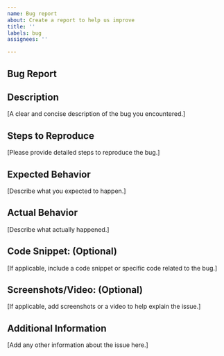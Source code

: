 ```yaml
---
name: Bug report
about: Create a report to help us improve
title: ''
labels: bug
assignees: ''

---
```


## Bug Report

## Description

[A clear and concise description of the bug you encountered.]

## Steps to Reproduce

[Please provide detailed steps to reproduce the bug.]

## Expected Behavior

[Describe what you expected to happen.]

## Actual Behavior

[Describe what actually happened.]

## Code Snippet: (Optional)

[If applicable, include a code snippet or specific code related to the bug.]

## Screenshots/Video: (Optional)

[If applicable, add screenshots or a video to help explain the issue.]

## Additional Information

[Add any other information about the issue here.]
